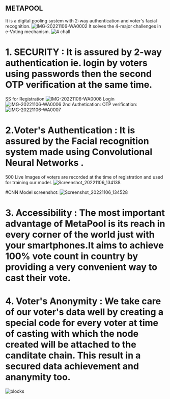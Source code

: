  ## METAPOOL

It is a digital pooling system with 2-way authentication and voter's facial recognition.
![IMG-20221106-WA0002](https://user-images.githubusercontent.com/100073376/200159894-ec02fe7f-6183-48ea-97bb-5389766d63ed.jpg)
It solves the 4-major challenges in e-Voting mechanism.
![4 chall](https://user-images.githubusercontent.com/100073376/200160080-ac7ea794-0898-4abb-ac81-a8f2656761e9.jpg)



# 1. SECURITY : It is assured by 2-way authentication ie. login by voters using passwords then the second OTP verification at the same time.
 SS for Registration
 ![IMG-20221106-WA0008](https://user-images.githubusercontent.com/100073376/200159572-a1411a19-518c-45d1-ac5a-11db40e9fa29.jpg)
 Login 
![IMG-20221106-WA0006](https://user-images.githubusercontent.com/100073376/200159824-807a1737-d30d-4bfe-995c-277e42d3f448.jpg)
 2nd Authetication: OTP verification:
![IMG-20221106-WA0007](https://user-images.githubusercontent.com/100073376/200159928-d626abc3-e42b-4aeb-a73a-64ab919aea7c.jpg)



# 2.Voter's Authentication : It is assured by the Facial recognition system made using Convolutional Neural Networks .
500 Live Images of voters are recorded at the time of registration and used for training our model.
![Screenshot_20221106_134138](https://user-images.githubusercontent.com/100073376/200160819-b700f81e-2695-4ed1-8e99-4f8eb54aa9c4.png)

#CNN Model screenshot:
![Screenshot_20221106_134528](https://user-images.githubusercontent.com/100073376/200160922-9b72d522-2ab2-4a68-95df-2b7cd9a945ca.png)


# 3. Accessibility : The most important advantage of MetaPool is its reach in every corner of the world just with your smartphones.It aims to achieve 100% vote count in country by providing a very convenient way to cast their vote.

# 4. Voter's Anonymity : We take care of our voter's data well by creating a special code for every voter at time of casting with which the node created will be attached to the canditate chain. This result in a secured data achievement and ananymity too.
![blocks](https://user-images.githubusercontent.com/100073376/200160048-97ca203e-aa3a-4922-8ccd-92f1c63a5e17.jpg)

